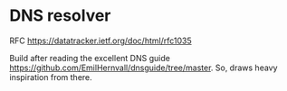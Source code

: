 # DNS resolver

RFC https://datatracker.ietf.org/doc/html/rfc1035

Build after reading the excellent DNS guide https://github.com/EmilHernvall/dnsguide/tree/master. So, draws heavy inspiration from there.
